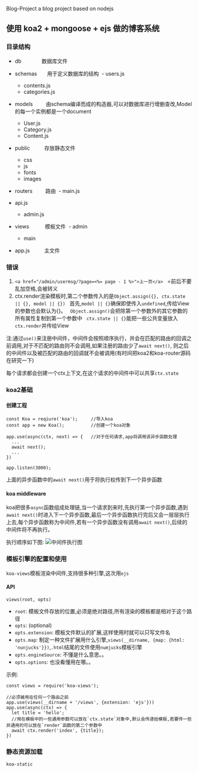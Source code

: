 Blog-Project
a blog project based on nodejs

## 使用 koa2 + mongoose + ejs 做的博客系统

### 目录结构

- db              数据库文件
- schemas         用于定义数据库的结构
  - users.js
  - contents.js
  - categories.js
- models          由schema编译而成的构造器,可以对数据库进行增删查改,Model的每一个实例都是一个document
  - User.js
  - Category.js
  - Content.js
- public          存放静态文件
  - css
  - js
  - fonts
  - images
- routers         路由
  - main.js

- api.js
  - admin.js
- views           模板文件
  - admin
  - main
- app.js          主文件

### 错误


1. `<a href="/admin/usermsg/?page=<%= page - 1 %>">上一页</a>`
   =前后不要乱加空格,会被转义
2. ctx.render渲染模板时,第二个参数传入的是`Object.assign({}, ctx.state || {}, model || {})`
   首先,`model || {}`确保即使传入`undefined`,传给View的参数也会默认为{}。
   `Object.assign()`会把除第一个参数外的其它参数的所有属性复制到第一个参数中
   `ctx.state || {}`能把一些公共变量放入`ctx.render`并传给View
   
注:通过`use()`来注册中间件，中间件会按照顺序执行，并会在匹配的路由的回调之前调用,对于不匹配的路由则不会调用,如果注册的路由少了`await next()`, 则之后的中间件以及被匹配的路由的回调就不会被调用(有时间把koa2和koa-router源码在研究一下)

每个请求都会创建一个ctx上下文,在这个请求的中间件中可以共享`ctx.state`

### koa2基础

#### 创建工程
```
const Koa = reqiure('koa');     //导入koa
const app = new Koa();          //创建一个koa对象

app.use(async(ctx, next) => {   //对于任何请求,app将调用该异步函数处理
  ...
  await next();
  ...
})

app.listen(3000);
```

上面的异步函数中的`await next()`用于将执行权传到下一个异步函数

#### koa middleware

koa把很多`async`函数组成处理链,当一个请求到来时,先执行第一个异步函数,遇到`await next()`时进入下一个异步函数,最后一个异步函数执行完后又会一层层执行上去,每个异步函数称为中间件,若有一个异步函数没有调用`await next()`,后续的中间件将不再执行。

执行顺序如下图:
![中间件执行图](http://upload-images.jianshu.io/upload_images/3663059-03622ea2a9ffce2a.jpg)

### 模板引擎的配置和使用

`koa-views`模板渲染中间件,支持很多种引擎,这次用`ejs`

#### API
`views(root, opts)`
- `root`: 模板文件存放的位置,必须是绝对路径,所有渲染的模板都是相对于这个路径
- `opts`: (optional)
- `opts.extension`: 模板文件默认的扩展,这样使用时就可以只写文件名
- `opts.map`: 制定一种文件扩展用什么引擎,`views(__dirname, {map: {html: 'nunjucks'}})`,`.html`结尾的文件使用`numjucks`模板引擎
- `opts.engineSource`: 不懂是什么意思。。
- `opts.options`: 也没看懂用在哪。。

示例:
```
const views = require('koa-views');

//必须被用在任何一个路由之前
app.use(views(__dirname + '/views', {extension: 'ejs'}))
app.use(async(ctx) => {
  let title = 'hello';
  //用在模板中的一些通用参数可以放在`ctx.state`对象中,默认会传递给模板,若要传一些非通用的可以放在`render`函数的第二个参数中
  await ctx.render('index', {title});    
})
```

### 静态资源加载

`koa-static`













   






